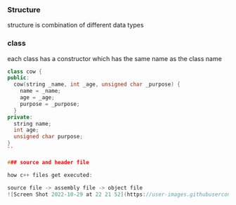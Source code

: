 ### Structure

structure is combination of different data types


### class
each class has a constructor which has the same name as the class name
```c++
class cow {
public:
  cow(string _name, int _age, unsigned char _purpose) {
    name = _name;
    age = _age;
    purpose = _purpose;
  }
private:
  string name;
  int age;
  unsigned char purpose;
}
``

### source and header file

how c++ files get executed:

source file -> assembly file -> object file
![Screen Shot 2022-10-29 at 22 21 52](https://user-images.githubusercontent.com/32592393/198836640-953f34ba-5fb5-473c-8b91-d978b464c4df.png)
